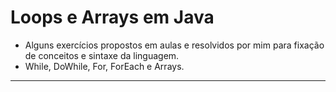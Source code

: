 # Loops e Arrays em Java



- Alguns exercícios propostos em aulas e resolvidos por mim para fixação de conceitos e sintaxe da linguagem.
- While, DoWhile, For, ForEach e Arrays.












---


